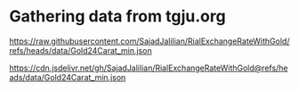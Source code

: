 # Gathering data from tgju.org

https://raw.githubusercontent.com/SajadJalilian/RialExchangeRateWithGold/refs/heads/data/Gold24Carat_min.json

https://cdn.jsdelivr.net/gh/SajadJalilian/RialExchangeRateWithGold@refs/heads/data/Gold24Carat_min.json
